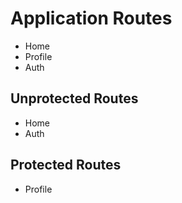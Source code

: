# Application Routes
- Home
- Profile
- Auth

## Unprotected Routes
- Home
- Auth

## Protected Routes
- Profile
